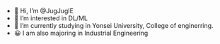 - 👋 Hi, I’m @JugJugIE
- 👀 I’m interested in DL/ML
- 🌱 I’m currently studying in Yonsei University, College of enginerring.
- 😀 I am also majoring in Industrial Engineering

<!---
JugJugIE/JugJugIE is a ✨ special ✨ repository because its `README.md` (this file) appears on your GitHub profile.
You can click the Preview link to take a look at your changes.
--->
